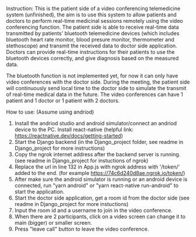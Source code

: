 Instruction:
This is the patient side of a video conferencing telemedicine system (unfinished), the aim is to use 
this system to allow patients and doctors to perform real-time medicinal sessions remotely using the
video conferencing function. The patient side is able to receive real-time data transmitted by patients' 
bluetooth telemedicine devices (which includes bluetooth heart rate monitor, blood presure monitor, 
thermometer and stethoscope) and transmit the received data to doctor side application. Doctors can 
provide real-time instructions for their patients to use the bluetooth devices correctly, and give diagnosis
based on the measured data.

The bluetooth function is not implemented yet, for now it can only have video conferences with the doctor 
side. During the meeting, the patient side will continuously send local time to the doctor side to simulate 
the transmit of real-time medical data in the future. The video conferences can have 1 patient and 1 doctor 
or 1 patient with 2 doctors.

How to use: (Assume using andriod)
1. Install the andriod studio and android simulator/connect an andriod device to the PC.
   Install react-native (helpful link: https://reactnative.dev/docs/getting-started)
2. Start the Django backend (in the Django_project folder, see readme in Django_project for more instructions)
3. Copy the ngrok internet address after the backend server is running. (see readme in Django_project for 
   instuctions of ngrok)
4. Replace the url in line 132 in App.js with ngrok address with '/token/' added to the end. 
   (for example https://74c6d240d8ae.ngrok.io/token/)
5. After make sure the android simulator is running or an android device is connected, 
   run "yarn android" or "yarn react-native run-android" to start the application.
6. Start the doctor side application, get a room id from the doctor side (see readme in Django_project for 
   more instuctions)
7. Input the room id and a username to join in the video conference.
8. When there are 2 participants, click on a video screen can change it to main (bigger) or smaller screen.
9. Press "leave call" button to leave the video conference.